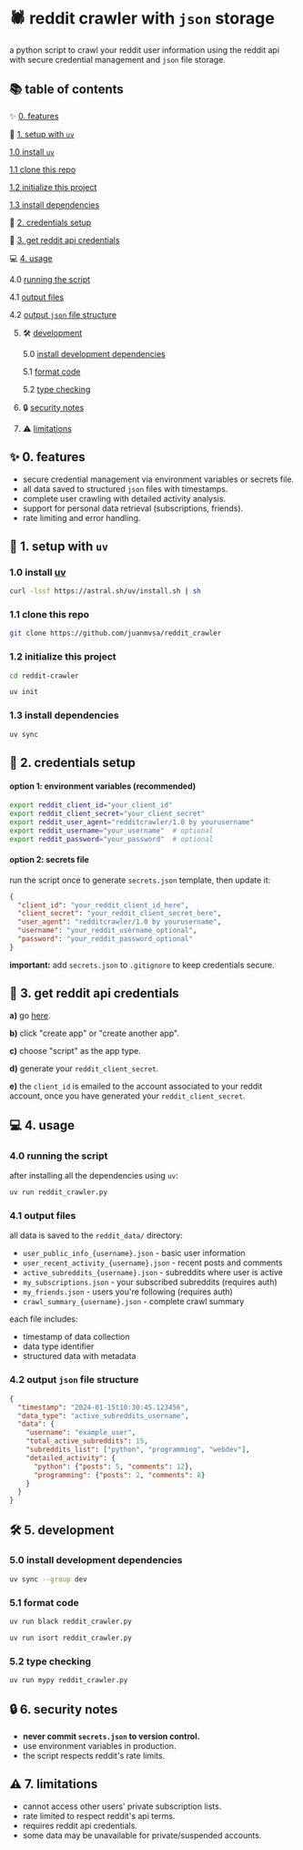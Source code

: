 # 🕷️ reddit crawler with `json` storage

a python script to crawl your reddit user information using the reddit api with secure credential management and `json` file storage.

## 📚 table of contents 

✨ [0. features](#-0.-features)

🚀 [1. setup with `uv`](#-1.-setup-with-uv)

   [1.0 install `uv`](#1.0-install-uv)

   [1.1 clone this repo](#1.1-clone-this-repo)

   [1.2 initialize this project](#1.2-initialize-this-project)

   [1.3 install dependencies](#1.3-install-dependencies)

🔐 [2. credentials setup](#-2.-credentials-setup)

🔑 [3. get reddit api credentials](#-3.-get-reddit-api-credentials)

💻 [4. usage](#-4.-usage)

   4.0 [running the script](#4.0-running-the-script)

   4.1 [output files](#4.1-output-files)

   4.2 [output `json` file structure ](#4.2-output-json-file-structure)

5. 🛠️ [development](#-5.-development)

   5.0 [install development dependencies](#5.0-install-development-dependencies)

   5.1 [format code](#5.1-format-code)

   5.2 [type checking](#5.2-type-checking)

6. 🔒 [security notes](#-6.-security-notes)
7. ⚠️ [limitations](#-7.-limitations)

## ✨ 0. features
- secure credential management via environment variables or secrets file.
- all data saved to structured `json` files with timestamps.
- complete user crawling with detailed activity analysis.
- support for personal data retrieval (subscriptions, friends).
- rate limiting and error handling.

## 🚀 1. setup with `uv`

### 1.0 install [uv](https://docs.astral.sh/uv/)
   ```bash
   curl -lssf https://astral.sh/uv/install.sh | sh
   ```

### 1.1 clone this repo
```bash
git clone https://github.com/juanmvsa/reddit_crawler
```

### 1.2 initialize this project
   ```bash
   cd reddit-crawler
   ```

```bash
uv init
```

### 1.3 install dependencies
   ```bash
   uv sync
   ```

## 🔐 2. credentials setup

#### option 1: environment variables (recommended)
```bash
export reddit_client_id="your_client_id"
export reddit_client_secret="your_client_secret"
export reddit_user_agent="redditcrawler/1.0 by yourusername"
export reddit_username="your_username"  # optional
export reddit_password="your_password"  # optional
```
 
#### option 2: secrets file
run the script once to generate `secrets.json` template, then update it:
```json
{
  "client_id": "your_reddit_client_id_here",
  "client_secret": "your_reddit_client_secret_here",
  "user_agent": "redditcrawler/1.0 by yourusername",
  "username": "your_reddit_username_optional",
  "password": "your_reddit_password_optional"
}
```

**important:** add `secrets.json` to `.gitignore` to keep credentials secure.

## 🔑 3. get reddit api credentials

**a)** go [here](https://www.reddit.com/prefs/apps).

**b)** click "create app" or "create another app".

**c)** choose "script" as the app type.

**d)** generate your `reddit_client_secret`.

**e)** the `client_id` is emailed to the account associated to your reddit account, once you have generated your `reddit_client_secret`.

## 💻 4. usage

### 4.0 running the script
after installing all the dependencies using `uv`:

```bash
uv run reddit_crawler.py
```

### 4.1 output files
all data is saved to the `reddit_data/` directory:
- `user_public_info_{username}.json` - basic user information
- `user_recent_activity_{username}.json` - recent posts and comments
- `active_subreddits_{username}.json` - subreddits where user is active
- `my_subscriptions.json` - your subscribed subreddits (requires auth)
- `my_friends.json` - users you're following (requires auth)
- `crawl_summary_{username}.json` - complete crawl summary

each file includes:
- timestamp of data collection
- data type identifier
- structured data with metadata

### 4.2 output `json` file structure

```json
{
  "timestamp": "2024-01-15t10:30:45.123456",
  "data_type": "active_subreddits_username",
  "data": {
    "username": "example_user",
    "total_active_subreddits": 15,
    "subreddits_list": ["python", "programming", "webdev"],
    "detailed_activity": {
      "python": {"posts": 5, "comments": 12},
      "programming": {"posts": 2, "comments": 8}
    }
  }
}
```

## 🛠️ 5. development

### 5.0 install development dependencies
```bash
uv sync --group dev
```

### 5.1 format code
```bash
uv run black reddit_crawler.py
```

```bash
uv run isort reddit_crawler.py
```

### 5.2 type checking
```bash
uv run mypy reddit_crawler.py
```

## 🔒 6. security notes

- **never commit `secrets.json` to version control.**
- use environment variables in production.
- the script respects reddit's rate limits.

## ⚠️ 7. limitations

- cannot access other users' private subscription lists.
- rate limited to respect reddit's api terms.
- requires reddit api credentials.
- some data may be unavailable for private/suspended accounts.
